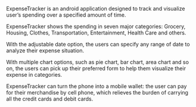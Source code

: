 <p>ExpenseTracker is an android application designed to track and visualize user’s spending over a specified amount of time. </p>

<p>ExpenseTracker  shows the spending in seven major categories: Grocery, Housing, Clothes, Transportation, Entertainment, Health Care and others. </p>

<p>With the adjustable date option, the users can specify any range of date to analyze their expense situation. </p>

<p>With multiple chart options, such as pie chart, bar chart, area chart and so on, the users can pick up their preferred form to help them visualize their expense in categories. </p>

<p>ExpenseTracker can turn the phone into a mobile wallet: the user can pay for their merchandise by cell phone, which relieves the burden of carrying all the credit cards and debit cards.</p>